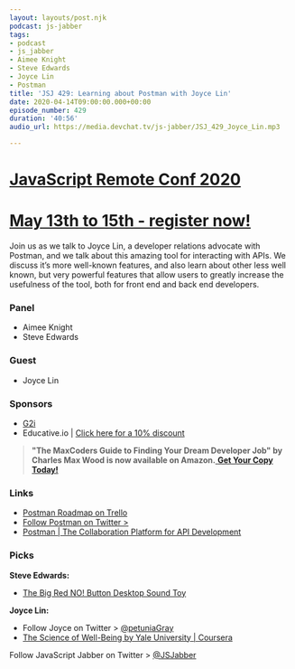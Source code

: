 ```yaml
---
layout: layouts/post.njk
podcast: js-jabber
tags:
- podcast
- js_jabber
- Aimee Knight
- Steve Edwards
- Joyce Lin
- Postman
title: 'JSJ 429: Learning about Postman with Joyce Lin'
date: 2020-04-14T09:00:00.000+00:00
episode_number: 429
duration: '40:56'
audio_url: https://media.devchat.tv/js-jabber/JSJ_429_Joyce_Lin.mp3

---
```

# [JavaScript Remote Conf 2020](https://devchat.tv/conferences/javascript-remote-2020/ "JavaScript Remote Conf 2020")

# [May 13th to 15th - register now!](https://devchat.tv/conferences/javascript-remote-2020/ "JavaScript Remote Conf 2020")

Join us as we talk to Joyce Lin, a developer relations advocate with Postman, and we talk about this amazing tool for interacting with APIs. We discuss it’s more well-known features, and also learn about other less well known, but very powerful features that allow users to greatly increase the usefulness of the tool, both for front end and back end developers.

### **Panel**

* Aimee Knight
* Steve Edwards

### **Guest**

* Joyce Lin

### **Sponsors**

* [G2i](https://www.g2i.co/?utm_source=Javascript_Jabber&utm_medium=Podcast&utm_campaign=DevChat) 
* Educative.io | [Click here for a 10% discount](https://www.educative.io/jabber)

> **"The MaxCoders Guide to Finding Your Dream Developer Job" by Charles Max Wood is now available on Amazon.**[ **Get Your Copy Today!**](https://www.amazon.com/gp/product/B081MBL5C9/ref=as_li_ss_tl?ie=UTF8&linkCode=sl1&tag=devchattv-20&linkId=9d61363241636e2546ef46abba198746&language=en_US)

### **Links**

* [Postman Roadmap on Trello](https://trello.com/b/4N7PnHAz/postman-roadmap-for-developers)
* [Follow Postman on Twitter >](https://twitter.com/getpostman)
* [Postman | The Collaboration Platform for API Development](https://www.postman.com/)

### **Picks**

**Steve Edwards:**

* [The Big Red NO! Button Desktop Sound Toy](https://www.amazon.com/Big-Red-Button-Desktop-Sound/dp/B00I49MWKU)

**Joyce Lin:**

* Follow Joyce on Twitter > [@petuniaGray](https://twitter.com/petuniaGray)
* [The Science of Well-Being by Yale University | Coursera](https://www.coursera.org/learn/the-science-of-well-being)

Follow JavaScript Jabber on Twitter > [@JSJabber](https://twitter.com/JSJabber)